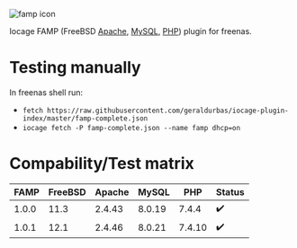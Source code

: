 ![famp icon](famp.png)

Iocage FAMP (FreeBSD [Apache](https://httpd.apache.org/), [MySQL](https://www.mysql.com/), [PHP](https://www.php.net/)) plugin for freenas. 


# Testing manually

In freenas shell run:

* `fetch https://raw.githubusercontent.com/geraldurbas/iocage-plugin-index/master/famp-complete.json`
* `iocage fetch -P famp-complete.json --name famp dhcp=on`

# Compability/Test matrix

| FAMP  | FreeBSD | Apache | MySQL  | PHP    | Status             |
|-------|---------|--------|--------|--------|--------------------|
| 1.0.0 | 11.3    |2.4.43  | 8.0.19 | 7.4.4  | :heavy_check_mark: |
| 1.0.1 | 12.1    |2.4.46  | 8.0.21 | 7.4.10 | :heavy_check_mark: |

